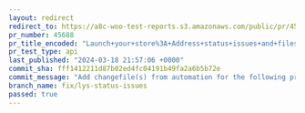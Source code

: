 ```yaml
---
layout: redirect
redirect_to: https://a8c-woo-test-reports.s3.amazonaws.com/public/pr/45688/api/index.html
pr_number: 45688
pr_title_encoded: "Launch+your+store%3A+Address+status+issues+and+filesystem"
pr_test_type: api
last_published: "2024-03-18 21:57:06 +0000"
commit_sha: fff1412211d87b02ed4fc04191b49fa2a6b5b72e
commit_message: "Add changefile(s) from automation for the following project(s): wooco…"
branch_name: fix/lys-status-issues
passed: true
---
```


